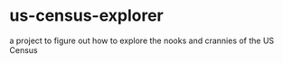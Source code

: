 # us-census-explorer
a project to figure out how to explore the nooks and crannies of the US Census
